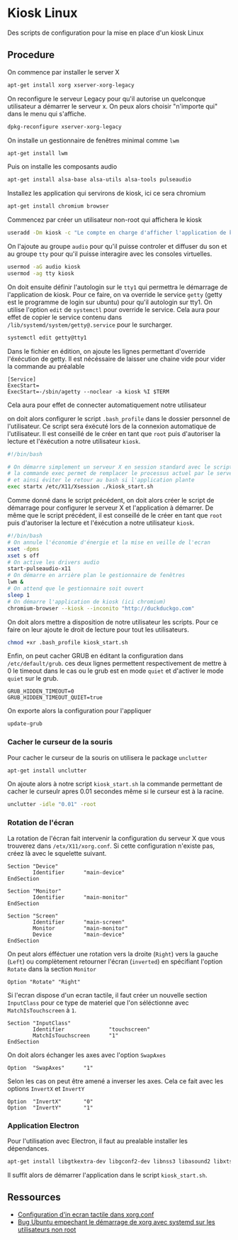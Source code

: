 # Kiosk Linux

Des scripts de configuration pour la mise en place d'un kiosk Linux

## Procedure

On commence par installer le server X

```bash
apt-get install xorg xserver-xorg-legacy
```

On reconfigure le serveur Legacy pour qu'il autorise un quelconque utilisateur a démarrer le serveur x.
On peux alors choisir "n'importe qui" dans le menu qui s'affiche.

```bash
dpkg-reconfigure xserver-xorg-legacy
```

On installe un gestionnaire de fenêtres minimal comme `lwm`

```bash
apt-get install lwm
```

Puis on installe les composants audio

```bash
apt-get install alsa-base alsa-utils alsa-tools pulseaudio
```

Installez les application qui servirons de kiosk, ici ce sera chromium

```bash
apt-get install chromium browser
```

Commencez par créer un utilisateur non-root qui affichera le kiosk

```bash
useradd -Dm kiosk -c "Le compte en charge d'afficher l'application de kiosk"
```

On l'ajoute au groupe `audio` pour qu'il puisse controler et diffuser du son et au groupe `tty` pour qu'il puisse interagire avec les consoles virtuelles.

```bash
usermod -aG audio kiosk
usermod -ag tty kiosk
```

On doit ensuite définir l'autologin sur le `tty1` qui permettra le démarrage de l'application de kiosk.
Pour ce faire, on va override le service `getty` (getty est le programme de login sur ubuntu) pour qu'il autologin sur tty1.
On utilise l'option `edit` de `systemctl` pour override le service.
Cela aura pour effet de copier le service contenu dans `/lib/systemd/system/getty@.service` pour le surcharger.

```bash
systemctl edit getty@tty1
```

Dans le fichier en édition, on ajoute les lignes permettant d'override l'éxécution de getty.
Il est nécéssaire de laisser une chaine vide pour vider la commande au préalable

```
[Service]
ExecStart=
ExecStart=-/sbin/agetty --noclear -a kiosk %I $TERM
```

Cela aura pour effet de connecter automatiquement notre utilisateur

on doit alors configurer le script `.bash_profile` dans le dossier personnel de l'utilisateur. 
Ce script sera éxécuté lors de la connexion automatique de l'utilisateur.
Il est conseillé de le créer en tant que `root` puis d'autoriser la lecture et l'éxécution a notre utilisateur `kiosk`.

```bash
#!/bin/bash

# On démarre simplement un serveur X en session standard avec le script "kiosk_start.sh"
# la commande exec permet de remplacer le processus actuel par le serveur x 
# et ainsi éviter le retour au bash si l'application plante
exec startx /etc/X11/Xsession ./kiosk_start.sh
```

Comme donné dans le script précédent, on doit alors créer le script de démarrage pour configurer le serveur X et l'application à démarrer.
De même que le script précédent, il est conseillé de le créer en tant que `root` puis d'autoriser la lecture et l'éxécution a notre utilisateur `kiosk`.

```bash
#!/bin/bash
# On annule l'économie d'énergie et la mise en veille de l'ecran
xset -dpms
xset s off
# On active les drivers audio
start-pulseaudio-x11
# On démarre en arrière plan le gestionnaire de fenêtres
lwm &
# On attend que le gestionnaire soit ouvert
sleep 1
# On démarre l'application de kiosk (ici chromium)
chromium-browser --kiosk --inconito "http://duckduckgo.com"
```

On doit alors mettre a disposition de notre utilisateur les scripts.
Pour ce faire on leur ajoute le droit de lecture pour tout les utilisateurs.

```bash
chmod +xr .bash_profile kiosk_start.sh
```

Enfin, on peut cacher GRUB en éditant la configuration dans `/etc/default/grub`.
ces deux lignes permettent respectivement de mettre à 0 le timeout dans le cas ou le grub est en mode `quiet` et d'activer le mode `quiet` sur le grub.

```
GRUB_HIDDEN_TIMEOUT=0
GRUB_HIDDEN_TIMEOUT_QUIET=true
```

On exporte alors la configuration pour l'appliquer

```bash
update-grub
```

### Cacher le curseur de la souris

Pour cacher le curseur de la souris on utilisera le package `unclutter`

```bash
apt-get install unclutter
```

On ajoute alors à notre script `kiosk_start.sh` la commande permettant de cacher le curseulr apres 0.01 secondes même si le curseur est à la racine.

```bash
unclutter -idle "0.01" -root
```

### Rotation de l'écran

La rotation de l'écran fait intervenir la configuration du serveur X que vous trouverez dans `/etx/X11/xorg.conf`.
Si cette configuration n'existe pas, créez là avec le squelette suivant.

```
Section "Device"
        Identifier      "main-device"
EndSection

Section "Monitor"
        Identifier      "main-monitor"
EndSection

Section "Screen"
        Identifier      "main-screen"
        Monitor         "main-monitor"
        Device          "main-device"
EndSection
```

On peut alors éfféctuer une rotation vers la droite (`Right`) vers la gauche (`Left`) ou complètement retourner l'écran (`inverted`) en spécifiant l'option `Rotate` dans la section `Monitor`

```
Option "Rotate" "Right"
```

Si l'ecran dispose d'un ecran tactile, il faut créer un nouvelle section `InputClass` pour ce type de materiel que l'on séléctionne avec `MatchIsTouchscreen` à `1`.

```
Section "InputClass"
        Identifier              "touchscreen"
        MatchIsTouchscreen      "1"
EndSection
```

On doit alors échanger les axes avec l'option `SwapAxes`

```
Option  "SwapAxes"      "1"
```

Selon les cas on peut être amené a inverser les axes.
Cela ce fait avec les options `InvertX` et `InvertY`

```
Option  "InvertX"       "0"
Option  "InvertY"       "1"
```

### Application Electron

Pour l'utilisation avec Electron, il faut au prealable installer les dépendances.

```bash
apt-get install libgtkextra-dev libgconf2-dev libnss3 libasound2 libxtst-dev
```

Il suffit alors de démarrer l'application dans le script `kiosk_start.sh`.

## Ressources

* [Configuration d'in ecran tactile dans xorg.conf](https://www.plop.at/en/touchscreen.html)
* [Bug Ubuntu empechant le démarrage de xorg avec systemd sur les utilisateurs non root](https://bugs.launchpad.net/ubuntu/+source/xinit/+bug/1562219)
